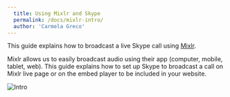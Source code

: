 ```yaml
---
  title: Using Mixlr and Skype
  permalink: /docs/mixlr-intro/
  author: 'Carmela Greco'
---
```


This guide explains how to broadcast a live Skype call using [Mixlr](http://mixlr.com/). 

Mixlr allows us to easily broadcast audio using their app (computer, mobile, tablet, web). 
This guide explains how to set up Skype to broadcast a call on Mixlr live page or on the embed player to be included in your website.

![Intro](../images/mixlr-pics/mixlr-intro-pic.png)
